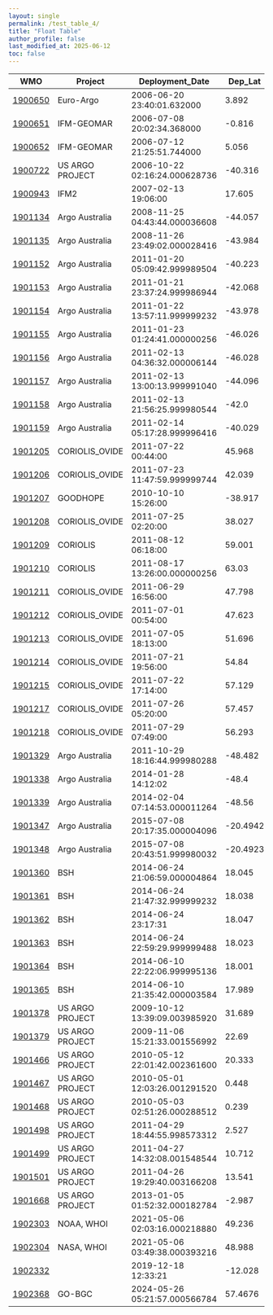 ```yaml
---
layout: single
permalink: /test_table_4/
title: "Float Table"
author_profile: false
last_modified_at: 2025-06-12
toc: false
---
```

 
<table id="my-table">
  <thead>
    <tr>
      <th>WMO</th>
      <th>Project</th>
      <th>Deployment_Date</th>
      <th>Dep_Lat</th>
      <th>Dep_Lon</th>
      <th>Last_Date</th>
    </tr>
  </thead>
  <tbody>
    <tr>
      <td><a href="https://www.bgc-argo-plus.info/">1900650</a></td>
      <td>Euro-Argo</td>
      <td>2006-06-20 23:40:01.632000</td>
      <td>3.892</td>
      <td>-34.276</td>
      <td>2010-03-12 00:23:41.280000</td>
    </tr>
    <tr>
      <td><a href="https://www.bgc-argo-plus.info/">1900651</a></td>
      <td>IFM-GEOMAR</td>
      <td>2006-07-08 20:02:34.368000</td>
      <td>-0.816</td>
      <td>-21.853</td>
      <td>2009-11-19 20:29:42.144000</td>
    </tr>
    <tr>
      <td><a href="https://www.bgc-argo-plus.info/">1900652</a></td>
      <td>IFM-GEOMAR</td>
      <td>2006-07-12 21:25:51.744000</td>
      <td>5.056</td>
      <td>-22.821</td>
      <td>2010-04-12 20:53:09</td>
    </tr>
    <tr>
      <td><a href="https://www.bgc-argo-plus.info/">1900722</a></td>
      <td>US ARGO PROJECT</td>
      <td>2006-10-22 02:16:24.000628736</td>
      <td>-40.316</td>
      <td>73.389</td>
      <td>2010-07-15 11:19:48.000005632</td>
    </tr>
    <tr>
      <td><a href="https://www.bgc-argo-plus.info/">1900943</a></td>
      <td>IFM2</td>
      <td>2007-02-13 19:06:00</td>
      <td>17.605</td>
      <td>-24.293</td>
      <td>2007-12-27 09:19:00.000000256</td>
    </tr>
    <tr>
      <td><a href="https://www.bgc-argo-plus.info/">1901134</a></td>
      <td>Argo Australia</td>
      <td>2008-11-25 04:43:44.000036608</td>
      <td>-44.057</td>
      <td>69.129</td>
      <td>2015-11-09 01:38:24.000002048</td>
    </tr>
    <tr>
      <td><a href="https://www.bgc-argo-plus.info/">1901135</a></td>
      <td>Argo Australia</td>
      <td>2008-11-26 23:49:02.000028416</td>
      <td>-43.984</td>
      <td>72.376</td>
      <td>2013-08-23 01:13:44.999977728</td>
    </tr>
    <tr>
      <td><a href="https://www.bgc-argo-plus.info/">1901152</a></td>
      <td>Argo Australia</td>
      <td>2011-01-20 05:09:42.999989504</td>
      <td>-40.223</td>
      <td>52.819</td>
      <td>2015-12-15 05:19:40.000010240</td>
    </tr>
    <tr>
      <td><a href="https://www.bgc-argo-plus.info/">1901153</a></td>
      <td>Argo Australia</td>
      <td>2011-01-21 23:37:24.999986944</td>
      <td>-42.068</td>
      <td>53.037</td>
      <td>2019-06-29 03:19:42.999980544</td>
    </tr>
    <tr>
      <td><a href="https://www.bgc-argo-plus.info/">1901154</a></td>
      <td>Argo Australia</td>
      <td>2011-01-22 13:57:11.999999232</td>
      <td>-43.978</td>
      <td>52.256</td>
      <td>2020-04-24 15:41:41.999987712</td>
    </tr>
    <tr>
      <td><a href="https://www.bgc-argo-plus.info/">1901155</a></td>
      <td>Argo Australia</td>
      <td>2011-01-23 01:24:41.000000256</td>
      <td>-46.026</td>
      <td>51.953</td>
      <td>2020-10-02 05:19:50.999990784</td>
    </tr>
    <tr>
      <td><a href="https://www.bgc-argo-plus.info/">1901156</a></td>
      <td>Argo Australia</td>
      <td>2011-02-13 04:36:32.000006144</td>
      <td>-46.028</td>
      <td>68.631</td>
      <td>2012-08-26 03:55:29.000008192</td>
    </tr>
    <tr>
      <td><a href="https://www.bgc-argo-plus.info/">1901157</a></td>
      <td>Argo Australia</td>
      <td>2011-02-13 13:00:13.999991040</td>
      <td>-44.096</td>
      <td>67.572</td>
      <td>2019-11-28 14:14:35.000014848</td>
    </tr>
    <tr>
      <td><a href="https://www.bgc-argo-plus.info/">1901158</a></td>
      <td>Argo Australia</td>
      <td>2011-02-13 21:56:25.999980544</td>
      <td>-42.0</td>
      <td>66.186</td>
      <td>2015-01-13 22:50:34.999980032</td>
    </tr>
    <tr>
      <td><a href="https://www.bgc-argo-plus.info/">1901159</a></td>
      <td>Argo Australia</td>
      <td>2011-02-14 05:17:28.999996416</td>
      <td>-40.029</td>
      <td>64.887</td>
      <td>2016-06-17 03:20:12.999978752</td>
    </tr>
    <tr>
      <td><a href="https://www.bgc-argo-plus.info/">1901205</a></td>
      <td>CORIOLIS_OVIDE</td>
      <td>2011-07-22 00:44:00</td>
      <td>45.968</td>
      <td>-20.017</td>
      <td>2016-11-12 23:35:00.000000256</td>
    </tr>
    <tr>
      <td><a href="https://www.bgc-argo-plus.info/">1901206</a></td>
      <td>CORIOLIS_OVIDE</td>
      <td>2011-07-23 11:47:59.999999744</td>
      <td>42.039</td>
      <td>-20.014</td>
      <td>2016-12-24 22:51:00</td>
    </tr>
    <tr>
      <td><a href="https://www.bgc-argo-plus.info/">1901207</a></td>
      <td>GOODHOPE</td>
      <td>2010-10-10 15:26:00</td>
      <td>-38.917</td>
      <td>11.575</td>
      <td>2016-02-23 20:33:00</td>
    </tr>
    <tr>
      <td><a href="https://www.bgc-argo-plus.info/">1901208</a></td>
      <td>CORIOLIS_OVIDE</td>
      <td>2011-07-25 02:20:00</td>
      <td>38.027</td>
      <td>-19.997</td>
      <td>2017-04-05 23:37:00</td>
    </tr>
    <tr>
      <td><a href="https://www.bgc-argo-plus.info/">1901209</a></td>
      <td>CORIOLIS</td>
      <td>2011-08-12 06:18:00</td>
      <td>59.001</td>
      <td>-40.185</td>
      <td>2012-03-30 20:34:59.999999744</td>
    </tr>
    <tr>
      <td><a href="https://www.bgc-argo-plus.info/">1901210</a></td>
      <td>CORIOLIS</td>
      <td>2011-08-17 13:26:00.000000256</td>
      <td>63.03</td>
      <td>-35.488</td>
      <td>2017-05-28 23:47:59.999999744</td>
    </tr>
    <tr>
      <td><a href="https://www.bgc-argo-plus.info/">1901211</a></td>
      <td>CORIOLIS_OVIDE</td>
      <td>2011-06-29 16:56:00</td>
      <td>47.798</td>
      <td>-25.034</td>
      <td>2014-12-31 20:34:00</td>
    </tr>
    <tr>
      <td><a href="https://www.bgc-argo-plus.info/">1901212</a></td>
      <td>CORIOLIS_OVIDE</td>
      <td>2011-07-01 00:54:00</td>
      <td>47.623</td>
      <td>-29.895</td>
      <td>2016-12-21 23:02:00</td>
    </tr>
    <tr>
      <td><a href="https://www.bgc-argo-plus.info/">1901213</a></td>
      <td>CORIOLIS_OVIDE</td>
      <td>2011-07-05 18:13:00</td>
      <td>51.696</td>
      <td>-35.796</td>
      <td>2011-12-13 21:27:00.000000256</td>
    </tr>
    <tr>
      <td><a href="https://www.bgc-argo-plus.info/">1901214</a></td>
      <td>CORIOLIS_OVIDE</td>
      <td>2011-07-21 19:56:00</td>
      <td>54.84</td>
      <td>-43.438</td>
      <td>2017-02-10 23:19:00.000000256</td>
    </tr>
    <tr>
      <td><a href="https://www.bgc-argo-plus.info/">1901215</a></td>
      <td>CORIOLIS_OVIDE</td>
      <td>2011-07-22 17:14:00</td>
      <td>57.129</td>
      <td>-43.687</td>
      <td>2015-09-20 20:50:00</td>
    </tr>
    <tr>
      <td><a href="https://www.bgc-argo-plus.info/">1901217</a></td>
      <td>CORIOLIS_OVIDE</td>
      <td>2011-07-26 05:20:00</td>
      <td>57.457</td>
      <td>-51.147</td>
      <td>2017-01-16 23:43:00.000000256</td>
    </tr>
    <tr>
      <td><a href="https://www.bgc-argo-plus.info/">1901218</a></td>
      <td>CORIOLIS_OVIDE</td>
      <td>2011-07-29 07:49:00</td>
      <td>56.293</td>
      <td>-52.426</td>
      <td>2016-10-01 21:36:00</td>
    </tr>
    <tr>
      <td><a href="https://www.bgc-argo-plus.info/">1901329</a></td>
      <td>Argo Australia</td>
      <td>2011-10-29 18:16:44.999980288</td>
      <td>-48.482</td>
      <td>72.2</td>
      <td>2013-04-14 09:21:28.000014336</td>
    </tr>
    <tr>
      <td><a href="https://www.bgc-argo-plus.info/">1901338</a></td>
      <td>Argo Australia</td>
      <td>2014-01-28 14:12:02</td>
      <td>-48.4</td>
      <td>71.535</td>
      <td>2014-09-05 07:00:58.999988480</td>
    </tr>
    <tr>
      <td><a href="https://www.bgc-argo-plus.info/">1901339</a></td>
      <td>Argo Australia</td>
      <td>2014-02-04 07:14:53.000011264</td>
      <td>-48.56</td>
      <td>74.026</td>
      <td>2014-09-15 04:21:59.999988480</td>
    </tr>
    <tr>
      <td><a href="https://www.bgc-argo-plus.info/">1901347</a></td>
      <td>Argo Australia</td>
      <td>2015-07-08 20:17:35.000004096</td>
      <td>-20.4942</td>
      <td>78.4757</td>
      <td>2016-10-18 18:51:11.999993856</td>
    </tr>
    <tr>
      <td><a href="https://www.bgc-argo-plus.info/">1901348</a></td>
      <td>Argo Australia</td>
      <td>2015-07-08 20:43:51.999980032</td>
      <td>-20.4923</td>
      <td>78.4707</td>
      <td>2016-06-02 06:02:06.999995136</td>
    </tr>
    <tr>
      <td><a href="https://www.bgc-argo-plus.info/">1901360</a></td>
      <td>BSH</td>
      <td>2014-06-24 21:06:59.000004864</td>
      <td>18.045</td>
      <td>-17.306</td>
      <td>2017-05-29 20:57:00.999999744</td>
    </tr>
    <tr>
      <td><a href="https://www.bgc-argo-plus.info/">1901361</a></td>
      <td>BSH</td>
      <td>2014-06-24 21:47:32.999999232</td>
      <td>18.038</td>
      <td>-17.309</td>
      <td>2017-09-16 20:16:42.999998976</td>
    </tr>
    <tr>
      <td><a href="https://www.bgc-argo-plus.info/">1901362</a></td>
      <td>BSH</td>
      <td>2014-06-24 23:17:31</td>
      <td>18.047</td>
      <td>-17.317</td>
      <td>2014-12-11 22:19:28.999997184</td>
    </tr>
    <tr>
      <td><a href="https://www.bgc-argo-plus.info/">1901363</a></td>
      <td>BSH</td>
      <td>2014-06-24 22:59:29.999999488</td>
      <td>18.023</td>
      <td>-17.301</td>
      <td>2017-11-05 23:34:08.000003584</td>
    </tr>
    <tr>
      <td><a href="https://www.bgc-argo-plus.info/">1901364</a></td>
      <td>BSH</td>
      <td>2014-06-10 22:22:06.999995136</td>
      <td>18.001</td>
      <td>-17.221</td>
      <td>2016-01-31 22:27:47.999996160</td>
    </tr>
    <tr>
      <td><a href="https://www.bgc-argo-plus.info/">1901365</a></td>
      <td>BSH</td>
      <td>2014-06-10 21:35:42.000003584</td>
      <td>17.989</td>
      <td>-17.214</td>
      <td>2017-09-22 20:27:18.999999232</td>
    </tr>
    <tr>
      <td><a href="https://www.bgc-argo-plus.info/">1901378</a></td>
      <td>US ARGO PROJECT</td>
      <td>2009-10-12 13:39:09.003985920</td>
      <td>31.689</td>
      <td>-64.201</td>
      <td>2013-05-07 00:40:30.000094976</td>
    </tr>
    <tr>
      <td><a href="https://www.bgc-argo-plus.info/">1901379</a></td>
      <td>US ARGO PROJECT</td>
      <td>2009-11-06 15:21:33.001556992</td>
      <td>22.69</td>
      <td>-157.988</td>
      <td>2013-11-05 03:35:21.999837184</td>
    </tr>
    <tr>
      <td><a href="https://www.bgc-argo-plus.info/">1901466</a></td>
      <td>US ARGO PROJECT</td>
      <td>2010-05-12 22:01:42.002361600</td>
      <td>20.333</td>
      <td>-28.16</td>
      <td>2017-05-06 00:34:04.000049408</td>
    </tr>
    <tr>
      <td><a href="https://www.bgc-argo-plus.info/">1901467</a></td>
      <td>US ARGO PROJECT</td>
      <td>2010-05-01 12:03:26.001291520</td>
      <td>0.448</td>
      <td>-16.514</td>
      <td>2017-05-16 00:04:30.000005888</td>
    </tr>
    <tr>
      <td><a href="https://www.bgc-argo-plus.info/">1901468</a></td>
      <td>US ARGO PROJECT</td>
      <td>2010-05-03 02:51:26.000288512</td>
      <td>0.239</td>
      <td>-23.018</td>
      <td>2011-05-10 20:13:22.002164736</td>
    </tr>
    <tr>
      <td><a href="https://www.bgc-argo-plus.info/">1901498</a></td>
      <td>US ARGO PROJECT</td>
      <td>2011-04-29 18:44:55.998573312</td>
      <td>2.527</td>
      <td>-33.627</td>
      <td>2017-05-11 00:00:00</td>
    </tr>
    <tr>
      <td><a href="https://www.bgc-argo-plus.info/">1901499</a></td>
      <td>US ARGO PROJECT</td>
      <td>2011-04-27 14:32:08.001548544</td>
      <td>10.712</td>
      <td>-45.798</td>
      <td>2015-03-09 07:39:02.000807424</td>
    </tr>
    <tr>
      <td><a href="https://www.bgc-argo-plus.info/">1901501</a></td>
      <td>US ARGO PROJECT</td>
      <td>2011-04-26 19:29:40.003166208</td>
      <td>13.541</td>
      <td>-50.172</td>
      <td>2018-04-24 00:24:58.000034560</td>
    </tr>
    <tr>
      <td><a href="https://www.bgc-argo-plus.info/">1901668</a></td>
      <td>US ARGO PROJECT</td>
      <td>2013-01-05 01:52:32.000182784</td>
      <td>-2.987</td>
      <td>-23.7</td>
      <td>2018-10-21 09:02:06.000968704</td>
    </tr>
    <tr>
      <td><a href="https://www.bgc-argo-plus.info/">1902303</a></td>
      <td>NOAA, WHOI</td>
      <td>2021-05-06 02:03:16.000218880</td>
      <td>49.236</td>
      <td>-14.742</td>
      <td>2023-05-10 22:02:02.002362880</td>
    </tr>
    <tr>
      <td><a href="https://www.bgc-argo-plus.info/">1902304</a></td>
      <td>NASA, WHOI</td>
      <td>2021-05-06 03:49:38.000393216</td>
      <td>48.988</td>
      <td>-14.777</td>
      <td>2024-12-11 21:37:11.002307072</td>
    </tr>
    <tr>
      <td><a href="https://www.bgc-argo-plus.info/">1902332</a></td>
      <td></td>
      <td>2019-12-18 12:33:21</td>
      <td>-12.028</td>
      <td>79.912</td>
      <td>2022-01-25 04:13:11</td>
    </tr>
    <tr>
      <td><a href="https://www.bgc-argo-plus.info/">1902368</a></td>
      <td>GO-BGC</td>
      <td>2024-05-26 05:21:57.000566784</td>
      <td>57.4676</td>
      <td>-148.003</td>
      <td>2024-12-18 20:30:20.002189312</td>
    </tr>
  </tbody>
</table>